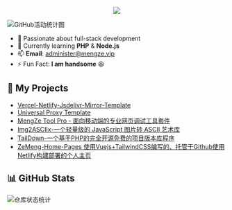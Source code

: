 <p align="center">
<img src="https://capsule-render.vercel.app/api?type=waving&color=timeGradient&height=300&&section=header&text=林梦泽&fontSize=90&fontAlign=50&fontAlignY=30&desc=投身科技，用代码丰富生活&descAlign=50&descSize=30&descAlignY=60&animation=twinkling" />
</p>

![GitHub活动统计图](https://github-readme-activity-graph.vercel.app/graph?username=YShenZe&theme=dracula)

- 👀 Passionate about full-stack development  
- 🌱 Currently learning **PHP** & **Node.js**
- 📫 **Email**: administer@mengze.vip
- ⚡ Fun Fact: **I am handsome** 😆  

## 📁 My Projects

- [Vercel-Netlify-Jsdelivr-Mirror-Template](https://github.com/YShenZe/Vercel-Netlify-JsDelivr-Mirror)
- [Universal Proxy Template](https://github.com/YShenZe/Universal-Proxy-Template)
- [MengZe Tool Pro - 面向移动端的专业网页调试工具套件](https://github.com/YShenZe/MengZe-Tool-Pro)
- [Img2ASCIIx-一个轻量级的 JavaScript 图片转 ASCII 艺术库](https://github.com/YShenZe/Img2ASCIIx)
- [TailDown-一个基于PHP的完全开源免费的项目版本库程序](https://github.com/YShenZe/TailDwon-PHP)
- [ZeMeng-Home-Pages 使用Vuejs+TailwindCSS编写的、托管于Github使用Netlify构建部署的个人主页](https://github.com/YShenZe/ZeMeng-Home-Pages)

## 📊 GitHub Stats

![仓库状态统计](https://github-readme-stats.vercel.app/api?username=YShenZe&show_icons=true&theme=transparent)